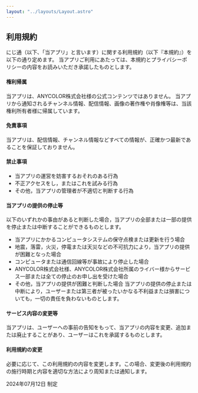 ```yaml
---
layout: "../layouts/Layout.astro"
---
```


## 利用規約

にじ通（以下、「当アプリ」と言います）に関する利用規約（以下『本規約』）を以下の通り定めます。
当アプリご利用にあたっては、本規約とプライバシーポリシーの内容をお読みいただき承諾したものとします。

#### 権利帰属

当アプリは、ANYCOLOR株式会社様の公式コンテンツではありません。
当アプリから通知されるチャンネル情報、配信情報、画像の著作権や肖像権等は、当該権利所有者様に帰属しています。

#### 免責事項

当アプリは、配信情報、チャンネル情報などすべての情報が、正確かつ最新であることを保証しておりません。

#### 禁止事項

- 当アプリの運営を妨害するおそれのある行為
- 不正アクセスをし，またはこれを試みる行為
- その他，当アプリの管理者が不適切と判断する行為

#### 当アプリの提供の停止等

以下のいずれかの事由があると判断した場合，当アプリの全部または一部の提供を停止または中断することができるものとします。

- 当アプリにかかるコンピュータシステムの保守点検または更新を行う場合
- 地震，落雷，火災，停電または天災などの不可抗力により，当アプリの提供が困難となった場合
- コンピュータまたは通信回線等が事故により停止した場合
- ANYCOLOR株式会社様、ANYCOLOR株式会社所属のライバー様からサービス一部または全ての停止のお申し出を受けた場合
- その他，当アプリの提供が困難と判断した場合
  当アプリの提供の停止または中断により，ユーザーまたは第三者が被ったいかなる不利益または損害についても，一切の責任を負わないものとします。

#### サービス内容の変更等

当アプリは、ユーザーへの事前の告知をもって、当アプリの内容を変更、追加または廃止することがあり、ユーザーはこれを承諾するものとします。

#### 利用規約の変更

必要に応じて、この利用規約の内容を変更します。この場合、変更後の利用規約の施行時期と内容を適切な方法により周知または通知します。

2024年07月12日 制定